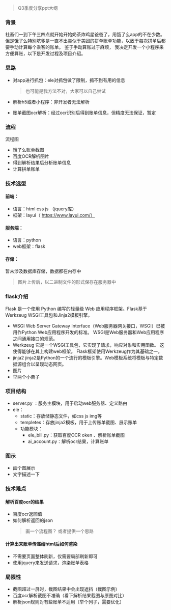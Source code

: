 > Q3季度分享ppt大纲

### 背景
社畜们一到下午三四点就开始开始奶茶炸鸡星爸爸了，用饿了么app的不在少数。但是饿了么特别坑爹是一直不出类似于美团的拼单账单功能，以致于每次拼单后都要手动计算每个乘客的账单。
鉴于手动算账过于麻烦， 我决定开发一个小程序来方便算账，以下是开发过程及项目介绍。

### 思路
- 对app进行抓包：ele对抓包做了限制，抓不到有用的信息
  
   > 也可能是我方法不对，大家可以自己尝试
   
- 解析h5或者小程序：非开发者无法解析
- 账单截图ocr解析：经过ocr识别后得到账单信息，但精度无法保证，暂定

### 流程
流程图
- 饿了么账单截图
- 百度OCR解析图片
- 得到解析结果后分析账单信息
- 计算拼单账单

### 技术选型
#### 前端：
- 语言：html css js （jquery库）
- 框架：layui（ https://www.layui.com/）
#### 服务端：
- 语言：python
- web框架：flask
#### 存储：
暂未涉及数据库存储，数据都在内存中
> 图片上传后，以二进制文件的形式保存在服务器中

### flask介绍
Flask 是一个使用 Python 编写的轻量级 Web 应用程序框架。Flask基于Werkzeug WSGI工具包和Jinja2模板引擎。

- WSGI
   Web Server Gateway Interface（Web服务器网关接口，WSGI）已被用作Python Web应用程序开发的标准。  WSGI是Web服务器和Web应用程序之间通用接口的规范。
- Werkzeug
它是一个WSGI工具包，它实现了请求，响应对象和实用函数。  这使得能够在其上构建web框架。  Flask框架使用Werkzeug作为其基础之一。
- jinja2
jinja2是Python的一个流行的模板引擎。Web模板系统将模板与特定数据源组合以呈现动态网页。
- 图片
- 举两个小栗子

### 项目结构
- server.py ：服务主模块，用于启动web服务器、定义路由
- ele：
  - static：存放储静态文件，如css js img等
  - templetes：存放jinja2模板，用于上传账单截图、展示账单
  - 功能模块：
     - ele_bill.py：获取百度OCR oken 、解析账单截图
     - ai_account.py：解析ocr结果，计算账单

### 图示
- 画个图展示
- 文字描述一下


### 技术难点
#### 解析百度ocr的结果

- 百度ocr返回值
- 如何解析返回的json
  > 画一个流程图？
  > 或者提供一个思路
#### 计算出来账单传递给html后如何渲染
- 不需要页面整体刷新，仅需要局部刷新即可
- 使用jquery来发送请求，渲染账单表格

### 局限性
- 截图超过一屏时，截图结果中会出现遮挡（截图示例）
- 百度ocr解析截图不准确（看下解析结果截图与原图对比）
- 解析json规则对有些账单不适用（举个列子，需要优化）


